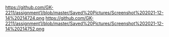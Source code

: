https://github.com/GK-2211/assignment1/blob/master/Saved%20Pictures/Screenshot%202021-12-14%20214724.png
https://github.com/GK-2211/assignment1/blob/master/Saved%20Pictures/Screenshot%202021-12-14%20214752.png
